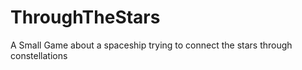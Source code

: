 # ThroughTheStars
A Small Game about a spaceship trying to connect the stars through constellations
